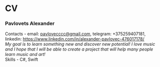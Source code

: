 # CV 
### Pavlovets Alexander ###  
Contacts - email: pavlovecccc@gmail.com, telegram: +375259407181, linkedin: https://www.linkedin.com/in/alexander-pavlovec-476017178/  
*My goal is to learn something new and discover new potential! I love music and I hope that I will be able to create a project that will help many people learn music and art!*  
Skills - C#, Swift
